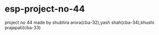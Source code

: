 # esp-project-no-44
project no 44 made by shubhra arora(cba-32),yash shah(cba-34),khushi prajapati(cba-33)
